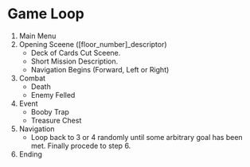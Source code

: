# Game Loop

1. Main Menu
2. Opening Sceene ([floor_number]_descriptor)
	- Deck of Cards Cut Sceene.
	- Short Mission Description.
	- Navigation Begins (Forward, Left or Right)
3. Combat
	- Death
	- Enemy Felled
4. Event
	- Booby Trap
	- Treasure Chest
5. Navigation
	- Loop back to 3 or 4 randomly until some arbitrary goal has been met. Finally procede to step 6.
6. Ending
